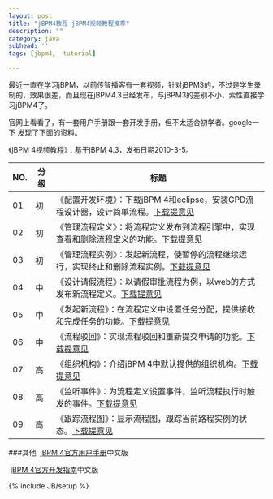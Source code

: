 ```yaml
---
layout: post
title: "jBPM4教程 jBPM4视频教程推荐"
description: ""
category: java
subhead: ''
tags: [jbpm4,  tutorial]

---
```


最近一直在学习jBPM，以前传智播客有一套视频，针对jBPM3的，不过是学生录制的，效果很差，而且现在jBPM4.3已经发布，与jBPM3的差别不小，索性直接学习jBPM4了。

官网上看看了，有一套用户手册跟一套开发手册，但不太适合初学者。google一下
发现了下面的资料。


《jBPM 4视频教程》：基于jBPM 4.3，发布日期2010-3-5。

NO.| 分级 |标题
---|-----|----
01 | 初  |  《配置开发环境》：下载jBPM 4和eclipse，安装GPD流程设计器，设计简单流程。[下载](http://code.google.com/p/family168/downloads/list)[提意见](mailto:lingosurf168@gmail.com?subject=About%20video)
02 | 初  |《管理流程定义》：将流程定义发布到流程引擎中，实现查看和删除流程定义的功能。[下载](http://code.google.com/p/family168/downloads/list)[提意见](mailto:lingosurf168@gmail.com?subject=About%20video)
03 | 初  |《管理流程实例》：发起新流程，使暂停的流程继续运行，实现终止和删除流程实例。[下载](http://code.google.com/p/family168/downloads/list)[提意见](mailto:lingosurf168@gmail.com?subject=About%20video)
04 | 中  |《设计请假流程》：以请假审批流程为例，以web的方式发布新流程定义。[下载](http://code.google.com/p/family168/downloads/list)[提意见](mailto:lingosurf168@gmail.com?subject=About%20video)
05 | 中  |《发起新流程》：在流程定义中设置任务分配，提供接收和完成任务的功能。[下载](http://code.google.com/p/family168/downloads/list)[提意见](mailto:lingosurf168@gmail.com?subject=About%20video)
06 | 中  |《流程驳回》：实现流程驳回和重新提交申请的功能。[下载](http://code.google.com/p/family168/downloads/list)[提意见](mailto:lingosurf168@gmail.com?subject=About%20video)
07 | 高  |《组织机构》：介绍jBPM 4中默认提供的组织机构。[下载](http://code.google.com/p/family168/downloads/list)[提意见](mailto:lingosurf168@gmail.com?subject=About%20video)
08 | 高  |《监听事件》：为流程定义设置事件，监听流程执行时触发的事件。[下载](http://code.google.com/p/family168/downloads/list)[提意见](mailto:lingosurf168@gmail.com?subject=About%20video)
09 | 高  |《跟踪流程图》：显示流程图，跟踪当前路程实例的状态。[下载](http://code.google.com/p/family168/downloads/list)[提意见](mailto:lingosurf168@gmail.com?subject=About%20video)

###其他
 [jBPM
4官方用户手册](http://www.family168.com/tutorial/jbpm4.0/html/index.html)中文版

 [jBPM
4官方开发指南](http://www.family168.com/tutorial/jbpm4devguide/html/index.html)中文版

{% include JB/setup %}